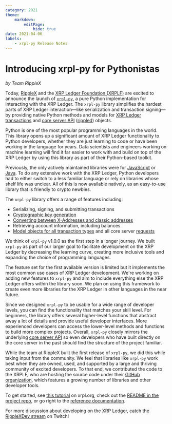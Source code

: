 ```yaml
---
category: 2021
theme:
    markdown:
        editPage:
            hide: true
date: 2021-04-06
labels:
    - xrpl-py Release Notes
---
```

# Introducing xrpl-py for Pythonistas
_by Team RippleX_

Today, [RippleX](https://ripple.com/) and the [XRP Ledger Foundation (XRPLF)](https://xrplf.org/) are excited to announce the launch of [`xrpl-py`](https://github.com/XRPLF/xrpl-py), a pure Python implementation for interacting with the XRP Ledger. The `xrpl-py` library simplifies the hardest parts of XRP Ledger interaction—like serialization and transaction signing—by providing native Python methods and models for [XRP Ledger transactions](https://xrpl.org/transaction-formats.html) and [core server API](https://xrpl.org/api-conventions.html) ([rippled](https://github.com/ripple/rippled)) objects.

<!-- BREAK -->

Python is one of the most popular programming languages in the world. This library opens up a significant amount of XRP Ledger functionality to Python developers, whether they are just learning to code or have been working in the language for years. Data scientists and engineers working on machine learning will find it far easier to work with and build on top of the XRP Ledger by using this library as part of their Python-based toolkit.

Previously, the only actively maintained libraries were for [JavaScript](https://github.com/ripple/ripple-lib) or [Java](https://github.com/XRPLF/xrpl4j). To do any extensive work with the XRP Ledger, Python developers had to either switch to a less familiar language or rely on libraries whose shelf life was unclear. All of this is now available natively, as an easy-to-use library that is friendly to crypto newbies.

The `xrpl-py` library offers a range of features including:

* Serializing, signing, and submitting transactions
* [Cryptographic key generation](https://github.com/XRPLF/xrpl-py#manage-keys-and-wallets)  
* [Converting between X-Addresses and classic addresses](https://github.com/XRPLF/xrpl-py#encode-addresses)
* Retrieving account information, including balances
* [Model objects for all transaction types](https://xrpl-py.readthedocs.io/en/latest/source/xrpl.models.transactions.html)     and all core server [requests](https://xrpl-py.readthedocs.io/en/latest/source/xrpl.models.requests.html)

We think of `xrpl-py` v1.0.0 as the first step in a longer journey. We built  `xrpl-py` as part of our larger goal to facilitate development on the XRP Ledger by decreasing the learning curve, creating more inclusive tools and expanding the choice of programming languages.

The feature set for the first available version is limited but it implements the most common use cases of XRP Ledger development. We're working on adding new features to `xrpl-py` and aim to include everything else the XRP Ledger offers within the library soon. We plan on using this framework to create even more libraries for the XRP Ledger in other languages in the near future.

Since we designed `xrpl-py` to be usable for a wide range of developer levels, you can find the functionality that matches your skill level. For beginners, the library offers several higher-level functions that abstract away a lot of details and provide useful developer interfaces. More experienced developers can access the lower-level methods and functions to build more complex projects. Overall, `xrpl-py` closely mirrors the underlying [core server API](https://xrpl.org/rippled-api.html) so even developers who have built directly on the core server in the past should find the structure of the project familiar.

While the team at RippleX built the first release of `xrpl-py`, we did this while taking input from the community. We feel that libraries like `xrpl-py` work best when they are owned, used, and supported by a large and thriving community of excited developers. To that end, we contributed the code to the XRPLF, who are hosting the source code under their [GitHub organization](https://github.com/XRPLF), which features a growing number of libraries and other developer tools.

To get started, see [this tutorial](https://xrpl.org/get-started-using-python.html) on xrpl.org, check out the [README in the project repo](https://github.com/XRPLF/xrpl-py#xrpl-py), or go right to the [reference documentation](https://xrpl-py.readthedocs.io/).

For more discussion about developing on the XRP Ledger, catch the [RippleXDev stream](https://www.twitch.tv/ripplexdev) on Twitch!
